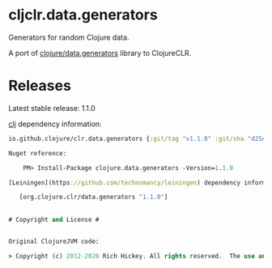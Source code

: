 # cljclr.data.generators #

Generators for random Clojure data.

A port of [clojure/data.generators](https://github.com/clojure/data.generators) library to ClojureCLR.

# Releases

Latest stable release: 1.1.0

[clj](https://clojure.org/guides/getting_started) dependency information:
```clojure
io.github.clojure/clr.data.generators {:git/tag "v1.1.0" :git/sha "d25d292"}

Nuget reference:

    PM> Install-Package clojure.data.generators -Version=1.1.0

[Leiningen](https://github.com/technomancy/leiningen) dependency information:

   [org.clojure.clr/data.generators "1.1.0"]
   
   
# Copyright and License #


Original ClojureJVM code:

> Copyright (c) 2012-2020 Rich Hickey. All rights reserved.  The use and distribution terms for this software are covered by the Eclipse Public License 1.0 (http://opensource.org/licenses/eclipse-1.0.php) which can be found in the file epl-v10.html at the root of this distribution. By using this software in any fashion, you are agreeing to be bound bythe terms of this license.  You must not remove this notice, or any other, from this software.

